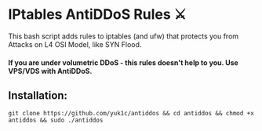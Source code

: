 # IPtables AntiDDoS Rules ⚔️
This bash script adds rules to iptables (and ufw) that protects you from Attacks on L4 OSI Model, like SYN Flood.

#### If you are under volumetric DDoS - this rules doesn't help to you. Use VPS/VDS with AntiDDoS.

## Installation:
```
git clone https://github.com/yuk1c/antiddos && cd antiddos && chmod +x antiddos && sudo ./antiddos
```
